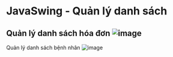 # JavaSwing - Quản lý danh sách

>>>>>>>>>>>>>>>>>>>>>>>>>>>>>>>>>>>>>>>>>>>>>>>>>>>>>>>>>>>>>>>>>>>>>>>>>>>>>>>>>>>>>>>>>>>>>>>>>>>>>>>>>>>>
Quản lý danh sách hóa đơn
![image](https://user-images.githubusercontent.com/85973353/235420315-934aa2ad-cb66-4af5-b3e1-abe268cfb15a.png)
---------------------------------------------------------------------------------------------------------------
Quản lý danh sách bệnh nhân
![image](https://user-images.githubusercontent.com/85973353/235420302-8fe77fb1-b41f-4a51-ba0f-201c581a2ece.png)


